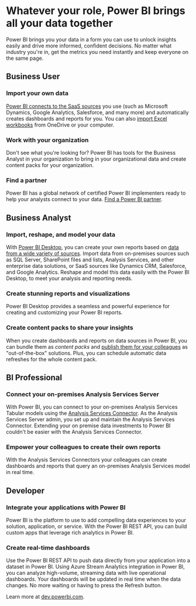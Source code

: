<properties
   pageTitle="Whatever your role, Power BI brings all your data together"
   description="Whatever your role, Power BI brings all your data together"
   services="powerbi"
   documentationCenter=""
   authors="brandonpollett"
   manager="jamescon"
   backup=""
   editor=""
   tags=""
   qualityFocus="no"
   qualityDate=""/>

<tags
   ms.service="powerbi"
   ms.devlang="NA"
   ms.topic="article"
   ms.tgt_pltfrm="NA"
   ms.workload="powerbi"
   ms.date="08/09/2017"
   ms.author="brpoll"/>
   
# Whatever your role, Power BI brings all your data together

Power BI brings you your data in a form you can use to unlock insights easily and drive more informed, confident decisions. No matter what industry you're in, get the metrics you need instantly and keep everyone on the same page.

## Business User 
### Import your own data
[Power BI connects to the SaaS sources](https://powerbi.microsoft.com/#connect-wrapper) you use (such as Microsoft Dynamics, Google Analytics, Salesforce, and many more) and automatically creates dashboards and reports for you. You can also [import Excel workbooks](http://go.microsoft.com/fwlink/?LinkID=544781) from OneDrive or your computer.

### Work with your organization
Don't see what you're looking for? Power BI has tools for the Business Analyst in your organization to bring in your organizational data and create content packs for your organization.

### Find a partner
Power BI has a global network of certified Power BI implementers ready to help your analysts connect to your data. [Find a Power BI partner](https://powerbi.microsoft.com/partners).

## Business Analyst
### Import, reshape, and model your data
With [Power BI Desktop](https://powerbi.microsoft.com/desktop), you can create your own reports based on [data from a wide variety of sources](http://go.microsoft.com/fwlink/?LinkID=616301). Import data from on-premises sources such as SQL Server, SharePoint files and lists, Analysis Services, and other enterprise data solutions, or SaaS sources like Dynamics CRM, Salesforce, and Google Analytics. Reshape and model this data easily with the Power BI Desktop, to meet your analysis and reporting needs.

### Create stunning reports and visualizations
Power BI Desktop provides a seamless and powerful experience for creating and customizing your Power BI reports.

### Create content packs to share your insights
When you create dashboards and reports on data sources in Power BI, you can bundle them as _content packs_ and [publish them for your colleagues](http://go.microsoft.com/fwlink/?LinkID=616303) as "out-of-the-box" solutions. Plus, you can schedule automatic data refreshes for the whole content pack.

## BI Professional
### Connect your on-premises Analysis Services Server
With Power BI, you can connect to your on-premises Analysis Services Tabular models using the [Analysis Services Connector](http://go.microsoft.com/fwlink/?LinkID=616302). As the Analysis Services Server admin, you set up and maintain the Analysis Services Connector. Extending your on premise data investments to Power BI couldn't be easier with the Analysis Services Connector.

### Empower your colleagues to create their own reports
With the Analysis Services Connectors your colleagues can create dashboards and reports that query an on-premises Analysis Services model in real time.

## Developer
### Integrate your applications with Power BI
Power BI is the platform to use to add compelling data experiences to your solution, application, or service. With the Power BI REST API, you can build custom apps that leverage rich analytics in Power BI.

### Create real-time dashboards
Use the Power BI REST API to push data directly from your application into a dataset in Power BI. Using Azure Stream Analytics integration in Power BI, you can analyze high-volume, streaming data with live operational dashboards. Your dashboards will be updated in real time when the data changes. No more waiting or having to press the Refresh button.

Learn more at [dev.powerbi.com](https://dev.powerbi.com).
